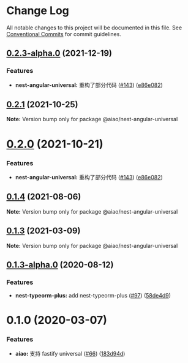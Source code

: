 # Change Log

All notable changes to this project will be documented in this file.
See [Conventional Commits](https://conventionalcommits.org) for commit guidelines.

## [0.2.3-alpha.0](https://github.com/aiao-io/aiao/compare/@aiao/nest-angular-universal@0.1.3-alpha.0...@aiao/nest-angular-universal@0.2.3-alpha.0) (2021-12-19)


### Features

* **nest-angular-universal:** 重构了部分代码 ([#143](https://github.com/aiao-io/aiao/issues/143)) ([e86e082](https://github.com/aiao-io/aiao/commit/e86e08218c114468138376916325ddebdf3f6ec9))





## [0.2.1](https://github.com/aiao-io/aiao/compare/@aiao/nest-angular-universal@0.2.0...@aiao/nest-angular-universal@0.2.1) (2021-10-25)

**Note:** Version bump only for package @aiao/nest-angular-universal

# [0.2.0](https://github.com/aiao-io/aiao/compare/@aiao/nest-angular-universal@0.1.3...@aiao/nest-angular-universal@0.2.0) (2021-10-21)

### Features

- **nest-angular-universal:** 重构了部分代码 ([#143](https://github.com/aiao-io/aiao/issues/143)) ([e86e082](https://github.com/aiao-io/aiao/commit/e86e08218c114468138376916325ddebdf3f6ec9))

## [0.1.4](https://github.com/aiao-io/aiao/compare/@aiao/nest-angular-universal@0.1.3-alpha.0...@aiao/nest-angular-universal@0.1.4) (2021-08-06)

**Note:** Version bump only for package @aiao/nest-angular-universal

## [0.1.3](https://github.com/aiao-io/aiao/compare/@aiao/nest-angular-universal@0.1.3-alpha.0...@aiao/nest-angular-universal@0.1.3) (2021-03-09)

**Note:** Version bump only for package @aiao/nest-angular-universal

## [0.1.3-alpha.0](https://github.com/aiao-io/aiao/compare/@aiao/nest-angular-universal@0.1.0...@aiao/nest-angular-universal@0.1.3-alpha.0) (2020-08-12)

### Features

- **nest-typeorm-plus:** add nest-typeorm-plus ([#97](https://github.com/aiao-io/aiao/issues/97)) ([58de4d9](https://github.com/aiao-io/aiao/commit/58de4d9f6595824d86f59d4018ea4065c84f58fa))

# 0.1.0 (2020-03-07)

### Features

- **aiao:** 支持 fastify universal ([#66](https://github.com/aiao-io/aiao/issues/66)) ([183d94d](https://github.com/aiao-io/aiao/commit/183d94d77043430d89dd5c955545280cfb9b416e))
